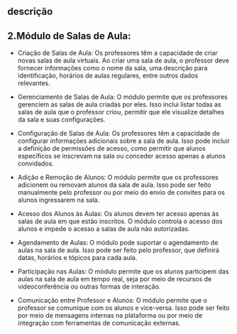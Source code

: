 ## descrição

## 2.Módulo de Salas de Aula:
- Criação de Salas de Aula: Os professores têm a capacidade de criar novas salas de aula virtuais. Ao criar uma sala de aula, o professor deve fornecer informações como o nome da sala, uma descrição para identificação, horários de aulas regulares, entre outros dados relevantes.

- Gerenciamento de Salas de Aula: O módulo permite que os professores gerenciem as salas de aula criadas por eles. Isso inclui listar todas as salas de aula que o professor criou, permitir que ele visualize detalhes da sala e suas configurações.

- Configuração de Salas de Aula: Os professores têm a capacidade de configurar informações adicionais sobre a sala de aula. Isso pode incluir a definição de permissões de acesso, como permitir que alunos específicos se inscrevam na sala ou conceder acesso apenas a alunos convidados.

- Adição e Remoção de Alunos: O módulo permite que os professores adicionem ou removam alunos da sala de aula. Isso pode ser feito manualmente pelo professor ou por meio do envio de convites para os alunos ingressarem na sala.

- Acesso dos Alunos às Aulas: Os alunos devem ter acesso apenas às salas de aula em que estão inscritos. O módulo controla o acesso dos alunos e impede o acesso a salas de aula não autorizadas.

- Agendamento de Aulas: O módulo pode suportar o agendamento de aulas na sala de aula. Isso pode ser feito pelo professor, que definirá datas, horários e tópicos para cada aula.

- Participação nas Aulas: O módulo permite que os alunos participem das aulas na sala de aula em tempo real, seja por meio de recursos de videoconferência ou outras formas de interação.

- Comunicação entre Professor e Alunos: O módulo permite que o professor se comunique com os alunos e vice-versa. Isso pode ser feito por meio de mensagens internas na plataforma ou por meio de integração com ferramentas de comunicação externas.